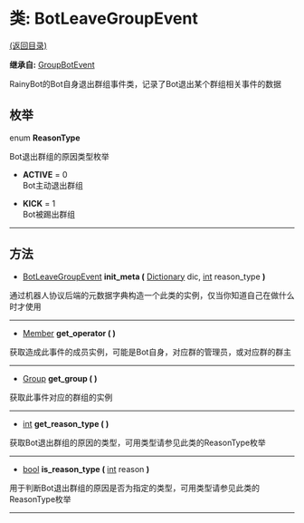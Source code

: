 # 类: BotLeaveGroupEvent  
[(返回目录)](README.md)  
  
**继承自:** [GroupBotEvent](GroupBotEvent.md)  
  
RainyBot的Bot自身退出群组事件类，记录了Bot退出某个群组相关事件的数据  
  
## 枚举  
  
enum **ReasonType**  
  
Bot退出群组的原因类型枚举  
  
- **ACTIVE** = 0  
Bot主动退出群组  
  
- **KICK** = 1  
Bot被踢出群组  
  
---  
  
## 方法 
  
- [BotLeaveGroupEvent](BotLeaveGroupEvent.md) **init_meta (** [Dictionary](https://docs.godotengine.org/en/latest/classes/class_dictionary.html) dic, [int](https://docs.godotengine.org/en/latest/classes/class_int.html) reason_type **)**  
  
通过机器人协议后端的元数据字典构造一个此类的实例，仅当你知道自己在做什么时才使用  
  
---  
  
- [Member](Member.md) **get_operator ( )**  
  
获取造成此事件的成员实例，可能是Bot自身，对应群的管理员，或对应群的群主  
  
---  
  
- [Group](Group.md) **get_group ( )**  
  
获取此事件对应的群组的实例  
  
---  
  
- [int](https://docs.godotengine.org/en/latest/classes/class_int.html) **get_reason_type ( )**  
  
获取Bot退出群组的原因的类型，可用类型请参见此类的ReasonType枚举  
  
---  
  
- [bool](https://docs.godotengine.org/en/latest/classes/class_bool.html) **is_reason_type (** [int](https://docs.godotengine.org/en/latest/classes/class_int.html) reason **)**  
  
用于判断Bot退出群组的原因是否为指定的类型，可用类型请参见此类的ReasonType枚举  
  
---  
  

